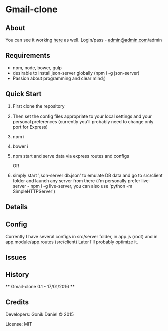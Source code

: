 Gmail-clone
=========

## About ##


You can see it working [here](https://gmail-clone.herokuapp.com/) as well.
Login/pass - admin@admin.com/admin

## Requirements ##

- npm, node, bower, gulp
- desirable to install json-server globally (npm i -g json-server)
- Passion about programming and clear mind;)

## Quick Start ##

1. First clone the repository
2. Then set the config files appropriate to your local settings and your personal preferences (currently you'll probably need to change only port for Express)
3. npm i
4. bower i
5. npm start and serve data via express routes and configs

    OR

6. simply start 'json-server db.json' to emulate DB data and go to src/client folder and launch any server from there (i'm personally prefer live-server - npm i -g live-server, you can also use 'python -m SimpleHTTPServer')


## Details ##



## Config ##
Currently I have several configs in src/server folder, in app.js (root) and in app.module/app.routes (src/client)
Later I'll probably optimize it.

## Issues ##



## History ##

** Gmail-clone 0.1 - 17/01/2016 **



## Credits ##

Developers: Gonik Daniel © 2015

License: MIT


